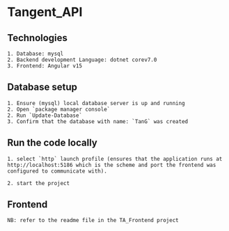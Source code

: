 # Tangent_API

## Technologies
    1. Database: mysql
    2. Backend development Language: dotnet corev7.0
    3. Frontend: Angular v15

## Database setup  
    1. Ensure (mysql) local database server is up and running
    2. Open `package manager console`
    2. Run `Update-Database`
    3. Confirm that the database with name: `TanG` was created

## Run the code locally
    1. select `http` launch profile (ensures that the application runs at http://localhost:5186 which is the scheme and port the frontend was configured to communicate with).

    2. start the project

## Frontend
    NB: refer to the readme file in the TA_Frontend project
